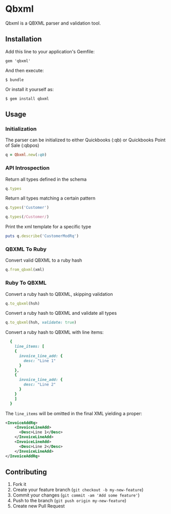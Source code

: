 # Qbxml

Qbxml is a QBXML parser and validation tool.

## Installation

Add this line to your application's Gemfile:

    gem 'qbxml'

And then execute:

    $ bundle

Or install it yourself as:

    $ gem install qbxml

## Usage

### Initialization

The parser can be initialized to either Quickbooks (:qb) or Quickbooks Point of
Sale (:qbpos)

```ruby
q = Qbxml.new(:qb)
```

### API Introspection

Return all types defined in the schema

```ruby
q.types
```

Return all types matching a certain pattern

```ruby
q.types('Customer')

q.types(/Customer/)
```

Print the xml template for a specific type

```ruby
puts q.describe('CustomerModRq')
```

### QBXML To Ruby

Convert valid QBXML to a ruby hash

```ruby
q.from_qbxml(xml)
```

### Ruby To QBXML

Convert a ruby hash to QBXML, skipping validation

```ruby
q.to_qbxml(hsh)
```

Convert a ruby hash to QBXML and validate all types

```ruby
q.to_qbxml(hsh, validate: true)
```

Convert a ruby hash to QBXML with line items:
```ruby
  {
    line_items: [
    {
      invoice_line_add: {
        desc: "Line 1"
      }
    },
    {
      invoice_line_add: {
        desc: "Line 2"
      }
    }
    ]
  }
```

The `line_items` will be omitted in the final XML yielding a proper:
```xml
<InvoiceAddRq>
    <InvoiceLineAdd>
      <Desc>Line 1</Desc>
    </InvoiceLineAdd>
    <InvoiceLineAdd>
      <Desc>Line 2</Desc>
    </InvoiceLineAdd>
</InvoiceAddRq>
```

## Contributing

1. Fork it
2. Create your feature branch (`git checkout -b my-new-feature`)
3. Commit your changes (`git commit -am 'Add some feature'`)
4. Push to the branch (`git push origin my-new-feature`)
5. Create new Pull Request

